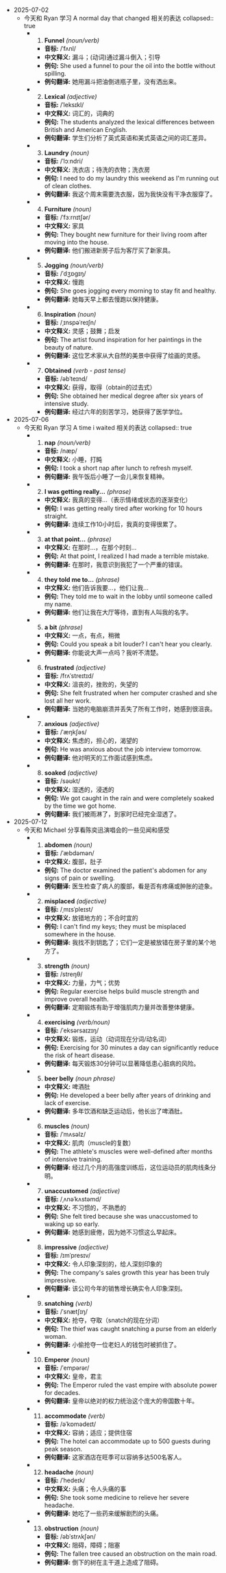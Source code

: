- 2025-07-02
	- 今天和 Ryan 学习 A normal day that changed 相关的表达
	  collapsed:: true
		- 1. **Funnel** *(noun/verb)*
			- **音标:** /ˈfʌnl/
			- **中文释义:** 漏斗；(动词)通过漏斗倒入；引导
			- **例句:** She used a funnel to pour the oil into the bottle without spilling.
			- **例句翻译:** 她用漏斗把油倒进瓶子里，没有洒出来。
		- 2. **Lexical** *(adjective)*
			- **音标:** /ˈleksɪkl/
			- **中文释义:** 词汇的，词典的
			- **例句:** The students analyzed the lexical differences between British and American English.
			- **例句翻译:** 学生们分析了英式英语和美式英语之间的词汇差异。
		- 3. **Laundry** *(noun)*
			- **音标:** /ˈlɔːndri/
			- **中文释义:** 洗衣店；待洗的衣物；洗衣房
			- **例句:** I need to do my laundry this weekend as I'm running out of clean clothes.
			- **例句翻译:** 我这个周末需要洗衣服，因为我快没有干净衣服穿了。
		- 4. **Furniture** *(noun)*
			- **音标:** /ˈfɜːrnɪtʃər/
			- **中文释义:** 家具
			- **例句:** They bought new furniture for their living room after moving into the house.
			- **例句翻译:** 他们搬进新房子后为客厅买了新家具。
		- 5. **Jogging** *(noun/verb)*
			- **音标:** /ˈdʒɒɡɪŋ/
			- **中文释义:** 慢跑
			- **例句:** She goes jogging every morning to stay fit and healthy.
			- **例句翻译:** 她每天早上都去慢跑以保持健康。
		- 6. **Inspiration** *(noun)*
			- **音标:** /ˌɪnspəˈreɪʃn/
			- **中文释义:** 灵感；鼓舞；启发
			- **例句:** The artist found inspiration for her paintings in the beauty of nature.
			- **例句翻译:** 这位艺术家从大自然的美景中获得了绘画的灵感。
		- 7. **Obtained** *(verb - past tense)*
			- **音标:** /əbˈteɪnd/
			- **中文释义:** 获得，取得（obtain的过去式）
			- **例句:** She obtained her medical degree after six years of intensive study.
			- **例句翻译:** 经过六年的刻苦学习，她获得了医学学位。
- 2025-07-06
	- 今天和 Ryan 学习 A time i waited 相关的表达
	  collapsed:: true
		- 1. **nap** *(noun/verb)*
			- **音标:** /næp/
			- **中文释义:** 小睡，打盹
			- **例句:** I took a short nap after lunch to refresh myself.
			- **例句翻译:** 我午饭后小睡了一会儿来恢复精神。
		- 2. **I was getting really...** *(phrase)*
			- **中文释义:** 我真的变得...（表示情绪或状态的逐渐变化）
			- **例句:** I was getting really tired after working for 10 hours straight.
			- **例句翻译:** 连续工作10小时后，我真的变得很累了。
		- 3. **at that point...** *(phrase)*
			- **中文释义:** 在那时...，在那个时刻...
			- **例句:** At that point, I realized I had made a terrible mistake.
			- **例句翻译:** 在那时，我意识到我犯了一个严重的错误。
		- 4. **they told me to...** *(phrase)*
			- **中文释义:** 他们告诉我要...，他们让我...
			- **例句:** They told me to wait in the lobby until someone called my name.
			- **例句翻译:** 他们让我在大厅等待，直到有人叫我的名字。
		- 5. **a bit** *(phrase)*
			- **中文释义:** 一点，有点，稍微
			- **例句:** Could you speak a bit louder? I can't hear you clearly.
			- **例句翻译:** 你能说大声一点吗？我听不清楚。
		- 6. **frustrated** *(adjective)*
			- **音标:** /frʌˈstreɪtɪd/
			- **中文释义:** 沮丧的，挫败的，失望的
			- **例句:** She felt frustrated when her computer crashed and she lost all her work.
			- **例句翻译:** 当她的电脑崩溃并丢失了所有工作时，她感到很沮丧。
		- 7. **anxious** *(adjective)*
			- **音标:** /ˈæŋkʃəs/
			- **中文释义:** 焦虑的，担心的，渴望的
			- **例句:** He was anxious about the job interview tomorrow.
			- **例句翻译:** 他对明天的工作面试感到焦虑。
		- 8. **soaked** *(adjective)*
			- **音标:** /səʊkt/
			- **中文释义:** 湿透的，浸透的
			- **例句:** We got caught in the rain and were completely soaked by the time we got home.
			- **例句翻译:** 我们被雨淋了，到家时已经完全湿透了。
- 2025-07-12
	- 今天和 Michael 分享看陈奕迅演唱会的一些见闻和感受
		- 1. **abdomen** *(noun)*
			- **音标:** /ˈæbdəmən/
			- **中文释义:** 腹部，肚子
			- **例句:** The doctor examined the patient's abdomen for any signs of pain or swelling.
			- **例句翻译:** 医生检查了病人的腹部，看是否有疼痛或肿胀的迹象。
		- 2. **misplaced** *(adjective)*
			- **音标:** /ˌmɪsˈpleɪst/
			- **中文释义:** 放错地方的；不合时宜的
			- **例句:** I can't find my keys; they must be misplaced somewhere in the house.
			- **例句翻译:** 我找不到钥匙了；它们一定是被放错在房子里的某个地方了。
		- 3. **strength** *(noun)*
			- **音标:** /streŋθ/
			- **中文释义:** 力量，力气；优势
			- **例句:** Regular exercise helps build muscle strength and improve overall health.
			- **例句翻译:** 定期锻炼有助于增强肌肉力量并改善整体健康。
		- 4. **exercising** *(verb/noun)*
			- **音标:** /ˈeksərsaɪzɪŋ/
			- **中文释义:** 锻炼，运动（动词现在分词/动名词）
			- **例句:** Exercising for 30 minutes a day can significantly reduce the risk of heart disease.
			- **例句翻译:** 每天锻炼30分钟可以显著降低患心脏病的风险。
		- 5. **beer belly** *(noun phrase)*
			- **中文释义:** 啤酒肚
			- **例句:** He developed a beer belly after years of drinking and lack of exercise.
			- **例句翻译:** 多年饮酒和缺乏运动后，他长出了啤酒肚。
		- 6. **muscles** *(noun)*
			- **音标:** /ˈmʌsəlz/
			- **中文释义:** 肌肉（muscle的复数）
			- **例句:** The athlete's muscles were well-defined after months of intensive training.
			- **例句翻译:** 经过几个月的高强度训练后，这位运动员的肌肉线条分明。
		- 7. **unaccustomed** *(adjective)*
			- **音标:** /ˌʌnəˈkʌstəmd/
			- **中文释义:** 不习惯的，不熟悉的
			- **例句:** She felt tired because she was unaccustomed to waking up so early.
			- **例句翻译:** 她感到疲倦，因为她不习惯这么早起床。
		- 8. **impressive** *(adjective)*
			- **音标:** /ɪmˈpresɪv/
			- **中文释义:** 令人印象深刻的，给人深刻印象的
			- **例句:** The company's sales growth this year has been truly impressive.
			- **例句翻译:** 该公司今年的销售增长确实令人印象深刻。
		- 9. **snatching** *(verb)*
			- **音标:** /ˈsnætʃɪŋ/
			- **中文释义:** 抢夺，夺取（snatch的现在分词）
			- **例句:** The thief was caught snatching a purse from an elderly woman.
			- **例句翻译:** 小偷抢夺一位老妇人的钱包时被抓住了。
		- 10. **Emperor** *(noun)*
			- **音标:** /ˈempərər/
			- **中文释义:** 皇帝，君主
			- **例句:** The Emperor ruled the vast empire with absolute power for decades.
			- **例句翻译:** 皇帝以绝对的权力统治这个庞大的帝国数十年。
		- 11. **accommodate** *(verb)*
			- **音标:** /əˈkɒmədeɪt/
			- **中文释义:** 容纳；适应；提供住宿
			- **例句:** The hotel can accommodate up to 500 guests during peak season.
			- **例句翻译:** 这家酒店在旺季可以容纳多达500名客人。
		- 12. **headache** *(noun)*
			- **音标:** /ˈhedeɪk/
			- **中文释义:** 头痛；令人头痛的事
			- **例句:** She took some medicine to relieve her severe headache.
			- **例句翻译:** 她吃了一些药来缓解剧烈的头痛。
		- 13. **obstruction** *(noun)*
			- **音标:** /əbˈstrʌkʃən/
			- **中文释义:** 阻碍，障碍；阻塞
			- **例句:** The fallen tree caused an obstruction on the main road.
			- **例句翻译:** 倒下的树在主干道上造成了阻碍。